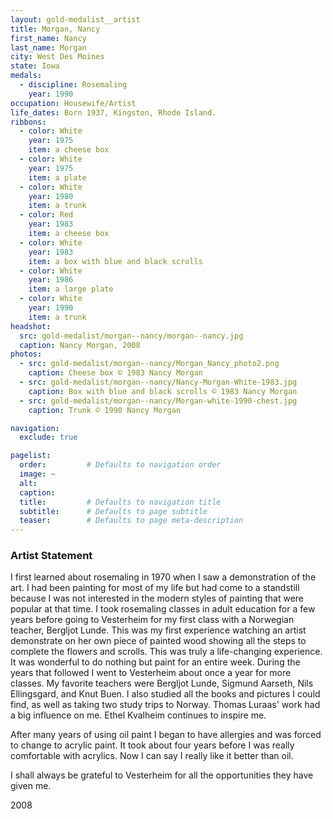 ```yaml
---
layout: gold-medalist__artist
title: Morgan, Nancy
first_name: Nancy
last_name: Morgan
city: West Des Moines
state: Iowa
medals: 
  - discipline: Rosemaling
    year: 1990
occupation: Housewife/Artist
life_dates: Born 1937, Kingston, Rhode Island.
ribbons:
  - color: White
    year: 1975
    item: a cheese box
  - color: White
    year: 1975
    item: a plate
  - color: White
    year: 1980
    item: a trunk
  - color: Red
    year: 1983
    item: a cheese box
  - color: White
    year: 1983
    item: a box with blue and black scrolls
  - color: White
    year: 1986
    item: a large plate
  - color: White
    year: 1990
    item: a trunk
headshot:
  src: gold-medalist/morgan--nancy/morgan--nancy.jpg
  caption: Nancy Morgan, 2008
photos:
  - src: gold-medalist/morgan--nancy/Morgan_Nancy_photo2.png
    caption: Cheese box © 1983 Nancy Morgan
  - src: gold-medalist/morgan--nancy/Nancy-Morgan-White-1983.jpg
    caption: Box with blue and black scrolls © 1983 Nancy Morgan
  - src: gold-medalist/morgan--nancy/Morgan-white-1990-chest.jpg
    caption: Trunk © 1990 Nancy Morgan

navigation:
  exclude: true

pagelist:
  order:         # Defaults to navigation order  
  image: ~
  alt:
  caption:
  title:         # Defaults to navigation title
  subtitle:      # Defaults to page subtitle
  teaser:        # Defaults to page meta-description  
---
```

### Artist Statement

I first learned about rosemaling in 1970 when I saw a demonstration of the art. I had been painting for most of my life but had come to a standstill because I was not interested in the modern styles of painting that were popular at that time. I took rosemaling classes in adult education for a few years before going to Vesterheim for my first class with a Norwegian teacher, Bergljot Lunde. This was my first experience watching an artist demonstrate on her own piece of painted wood showing all the steps to complete the flowers and scrolls. This was truly a life-changing experience. It was wonderful to do nothing but paint for an entire week. During the years that followed I went to Vesterheim about once a year for more classes. My favorite teachers were Bergljot Lunde, Sigmund Aarseth, Nils Ellingsgard, and Knut Buen. I also studied all the books and pictures I could find, as well as taking two study trips to Norway. Thomas Luraas' work had a big influence on me. Ethel Kvalheim continues to inspire me.

After many years of using oil paint I began to have allergies and was forced to change to acrylic paint. It took about four years before I was really comfortable with acrylics. Now I can say I really like it better than oil.

I shall always be grateful to Vesterheim for all the opportunities they have given me.

2008
